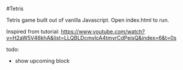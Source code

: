 #Tetris

Tetris game built out of vanilla Javascript. Open index.html to run.

Inspired from tutorial: https://www.youtube.com/watch?v=H2aW5V46khA&list=LLQBLDcmylcA4tmyrCdPeisQ&index=6&t=0s

todo:

- show upcoming block
